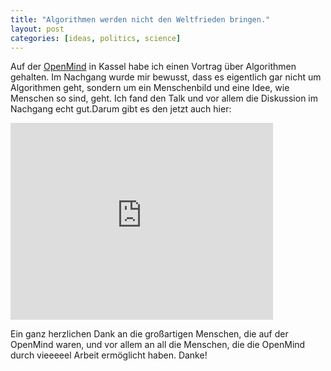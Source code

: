 ```yaml
---
title: "Algorithmen werden nicht den Weltfrieden bringen."
layout: post
categories: [ideas, politics, science]
---
```

Auf der <a href="http://12.openmind-konferenz.de/">OpenMind</a> in Kassel habe ich einen Vortrag über Algorithmen gehalten. Im Nachgang wurde mir bewusst, dass
es eigentlich gar nicht um Algorithmen geht, sondern um ein Menschenbild und eine Idee, wie Menschen so sind, geht. 
Ich fand den Talk und vor allem die Diskussion im Nachgang echt gut.Darum gibt es den jetzt auch hier:

<div class="video">
<iframe width="420" height="315" src="http://www.youtube.com/embed/-L2aohi-168" frameborder="0" allowfullscreen></iframe>
</div>

Ein ganz herzlichen Dank an die großartigen Menschen, die auf der OpenMind waren, und vor allem an all die Menschen, die die OpenMind durch vieeeeel Arbeit ermöglicht haben. Danke!
